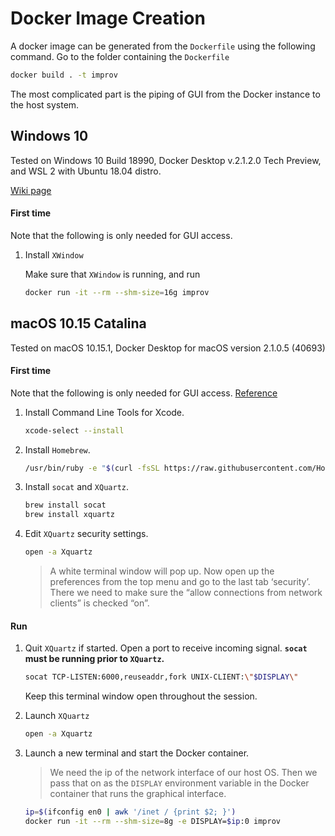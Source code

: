 # Docker Image Creation

A docker image can be generated from the `Dockerfile` using the following command. Go to the folder containing the `Dockerfile`

```bash
docker build . -t improv
```

The most complicated part is the piping of GUI from the Docker instance to the host system.

## Windows 10
Tested on Windows 10 Build 18990, Docker Desktop v.2.1.2.0 Tech Preview, and WSL 2 with Ubuntu 18.04 distro.

[Wiki page](https://github.com/pearsonlab/improv/wiki/Docker)

#### First time
Note that the following is only needed for GUI access.

1. Install `XWindow`

    Make sure that `XWindow` is running, and run

    ```bash
    docker run -it --rm --shm-size=16g improv
    ```

## macOS 10.15 Catalina

Tested on macOS 10.15.1, Docker Desktop for macOS version 2.1.0.5 (40693)

#### First time
Note that the following is only needed for GUI access. [Reference](https://cntnr.io/running-guis-with-docker-on-mac-os-x-a14df6a76efc)

1. Install Command Line Tools for Xcode.
    ```bash
    xcode-select --install
    ```

2. Install `Homebrew`.
    ```bash
    /usr/bin/ruby -e "$(curl -fsSL https://raw.githubusercontent.com/Homebrew/install/master/install)"
    ```

3. Install `socat` and `XQuartz`.
    ```bash
    brew install socat
    brew install xquartz
    ```

4. Edit `XQuartz` security settings.
    ```bash
    open -a Xquartz
    ```
    > A white terminal window will pop up. Now open up the preferences from the top menu and go to the last tab ‘security’. There we need to make sure the “allow connections from network clients” is checked “on”.

#### Run
1. Quit `XQuartz` if started. Open a port to receive incoming signal.  **`socat` must be running prior to `XQuartz`.**

    ```bash
    socat TCP-LISTEN:6000,reuseaddr,fork UNIX-CLIENT:\"$DISPLAY\"
    ```
    Keep this terminal window open throughout the session.

2. Launch `XQuartz`
    ```bash
    open -a Xquartz
    ```

3. Launch a new terminal and start the Docker container.

    > We need the ip of the network interface of our host OS. Then we pass that on as the `DISPLAY` environment variable in the Docker container that runs the graphical interface.

    ```bash
    ip=$(ifconfig en0 | awk '/inet / {print $2; }')
    docker run -it --rm --shm-size=8g -e DISPLAY=$ip:0 improv
    ```

